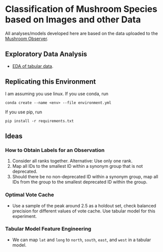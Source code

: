 # Classification of Mushroom Species based on Images and other Data

All analyses/models developed here are based on the data uploaded to the [Mushroom Observer](https://mushroomobserver.org/).

## Exploratory Data Analysis
- [EDA of tabular data](https://github.com/celestinoalan/mushroom_observer/blob/main/notebooks/eda_csv-alan-01.ipynb).

## Replicating this Environment
I am assuming you use linux. If you use conda, run
```
conda create --name <env> --file environment.yml

```

If you use pip, run
```
pip install -r requirements.txt
```

## Ideas

### How to Obtain Labels for an Observation
1. Consider all ranks together. Alternative: Use only one rank.
2. Map all IDs to the smallest ID within a synonym group that is not deprecated.
3. Should there be no non-deprecated ID within a synonym group, map all IDs from the group to the smallest deprecated ID within the group.

### Optimal Vote Cache
- Use a sample of the peak around 2.5 as a holdout set, check balanced precision for different values of vote cache. Use tabular model for this experiment.

### Tabular Model Feature Engineering
- We can map `lat` and `long` to `north`, `south`, `east`, and `west` in a tabular model.